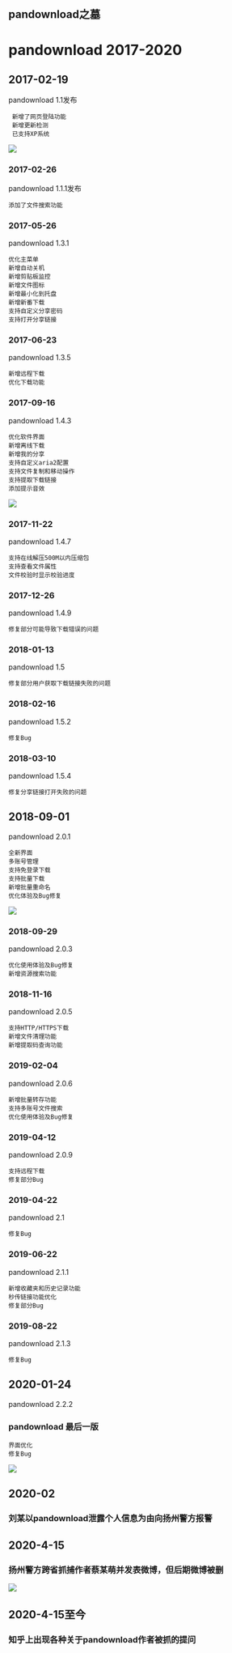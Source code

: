 ## pandownload之墓

# pandownload 2017-2020

## 2017-02-19

pandownload 1.1发布
     
     新增了网页登陆功能
     新增更新检测
     已支持XP系统
![](/photo/1-1.png)

### 2017-02-26

pandownload 1.1.1发布

    添加了文件搜索功能

### 2017-05-26

pandownload 1.3.1

    优化主菜单
    新增自动关机
    新增剪贴板监控
    新增文件图标
    新增最小化到托盘
    新增新番下载
    支持自定义分享密码
    支持打开分享链接
    
### 2017-06-23

pandownload 1.3.5

    新增远程下载
    优化下载功能
    
### 2017-09-16

pandownload 1.4.3

    优化软件界面
    新增离线下载
    新增我的分享
    支持自定义aria2配置
    支持文件复制和移动操作
    支持提取下载链接
    添加提示音效
    
![](/photo/1-4-3.png)
      
### 2017-11-22

pandownload 1.4.7

    支持在线解压500M以内压缩包
    支持查看文件属性
    文件校验时显示校验进度
    
### 2017-12-26

pandownload 1.4.9

    修复部分可能导致下载错误的问题
    
### 2018-01-13

pandownload 1.5

    修复部分用户获取下载链接失败的问题
    
### 2018-02-16

pandownload 1.5.2

    修复Bug

### 2018-03-10

pandownload 1.5.4

    修复分享链接打开失败的问题
    
## 2018-09-01

pandownload 2.0.1

    全新界面
    多账号管理
    支持免登录下载
    支持批量下载
    新增批量重命名
    优化体验及Bug修复
    
![](/photo/2-0-1.png)

### 2018-09-29

pandownload 2.0.3

    优化使用体验及Bug修复
    新增资源搜索功能

### 2018-11-16

pandownload 2.0.5

    支持HTTP/HTTPS下载
    新增文件清理功能
    新增提取码查询功能
    
### 2019-02-04

pandownload 2.0.6

    新增批量转存功能
    支持多账号文件搜索
    优化使用体验及Bug修复
    
### 2019-04-12

pandownload 2.0.9

    支持远程下载
    修复部分Bug
    
### 2019-04-22

pandownload 2.1

    修复Bug
    
### 2019-06-22

pandownload 2.1.1

    新增收藏夹和历史记录功能
    秒传链接功能优化
    修复部分Bug
    
### 2019-08-22

pandownload 2.1.3

    修复Bug
    
## 2020-01-24

pandownload 2.2.2
### pandownload 最后一版

    界面优化
    修复Bug
    
![](/photo/2-2-2.png)

## 2020-02

### 刘某以pandownload泄露个人信息为由向扬州警方报警

## 2020-4-15

### 扬州警方跨省抓捕作者蔡某萌并发表微博，但后期微博被删

![](/photo/Weibo-posted-by-Yangzhou-Internet-Police.png)

## 2020-4-15至今
### 知乎上出现各种关于pandownload作者被抓的提问
